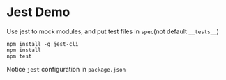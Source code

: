 Jest Demo
==========

Use jest to mock modules, and put test files in `spec`(not default `__tests__`)

```
npm install -g jest-cli
npm install
npm test
```

Notice `jest` configuration in `package.json`